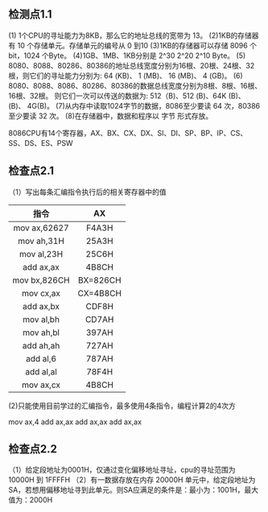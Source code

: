 ## 检测点1.1

(1) 1个CPU的寻址能力为8KB，那么它的地址总线的宽带为 13。
(2)1KB的存储器有 10 个存储单元。存储单元的编号从 0 到10
(3)1KB的存储器可以存储 8096 个bit，1024 个Byte。
(4)1GB、1MB、1KB分别是 2^30 2^20 2^10 Byte。
(5) 8080、8088、80286、80386的地址总线宽度分别为16根、20根、24根、32根，则它们的寻址能力分别为: 64 (KB)、 1 (MB)、 16 (MB)、 4 (GB)。
(6) 8080、8088、8086、80286、80386的数据总线宽度分别为8根、8根、16根、16根、32根。
则它们一次可以传送的数据为: 512（B)、512 (B)、64K (B)、 (B)、 4G(B)。
(7)从内存中读取1024字节的数据，8086至少要读 64 次，80386至少要读 32 次。
(8)在存储器中，数据和程序以 字节 形式存放。

8086CPU有14个寄存器，AX、BX、CX、DX、SI、DI、SP、BP、IP、CS、SS、DS、ES、PSW

## 检查点2.1

（1）写出每条汇编指令执行后的相关寄存器中的值

|     指令     |    AX    |
| :----------: | :------: |
| mov ax,62627 |  F4A3H   |
|  mov ah,31H  |  25A3H   |
|  mov al,23H  |  25C6H   |
|  add ax,ax   |  4B8CH   |
| mov bx,826CH | BX=826CH |
|  mov cx,ax   | CX=4B8CH |
|  add ax,bx   |  CDF8H   |
|  mov al,bh   |  CD7AH   |
|  mov ah,bl   |  397AH   |
|  add ah,ah   |  727AH   |
|   add al,6   |  787AH   |
|  add al,al   |  78F4H   |
|  mov ax,cx   |  4B8CH   |

(2)只能使用目前学过的汇编指令，最多使用4条指令，编程计算2的4次方

mov ax,4
add ax,ax
add ax,ax
add ax,ax

## 检查点2.2

（1）给定段地址为0001H，仅通过变化偏移地址寻址，cpu的寻址范围为 10000H 到 1FFFFH
（2）有一数据存放在内存 20000H 单元中，给定段地址为SA，若想用偏移地址寻到此单元。则SA应满足的条件是：最小为：1001H，最大值为：2000H

